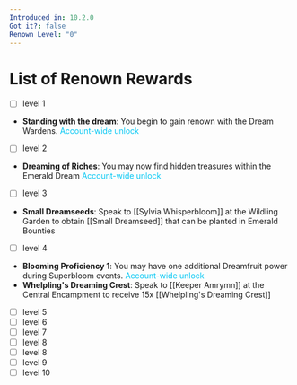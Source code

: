 ```yaml
---
Introduced in: 10.2.0
Got it?: false
Renown Level: "0"
---
```

# List of Renown Rewards
- [ ] level 1
- **Standing with the dream**: You begin to gain renown with the Dream Wardens. <span style="color:#06c8f4">Account-wide unlock</span> 
- [ ] level 2
- **Dreaming of Riches**: You may now find hidden treasures within the Emerald Dream <span style="color:#06c8f4">Account-wide unlock</span>
- [ ] level 3
- **Small Dreamseeds**: Speak to [[Sylvia Whisperbloom]] at the Wildling Garden to obtain [[Small Dreamseed]] that can be planted in Emerald Bounties
- [ ] level 4
- **Blooming Proficiency 1**: You may have one additional Dreamfruit power during Superbloom events. <span style="color:#06c8f4">Account-wide unlock</span>
- **Whelpling's Dreaming Crest**: Speak to [[Keeper Amrymn]] at the Central Encampment to receive 15x [[Whelpling's Dreaming Crest]]
- [ ] level 5
- [ ] level 6
- [ ] level 7
- [ ] level 8
- [ ] level 8
- [ ] level 9
- [ ] level 10